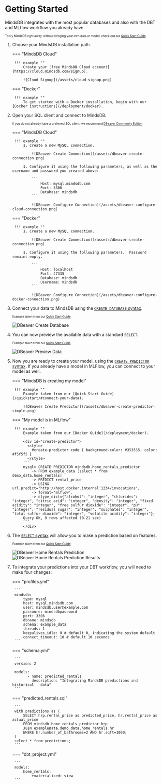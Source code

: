 # Getting Started

MindsDB integrates with the most popular databases and also with the DBT and MLflow workflow you already have.

<sup><sub>To try MindsDB right away, without bringing your own data or model, check out our [Quick Start Guide](/).</sub></sup>

1. Choose your MindsDB installation path.

    === "MindsDB Cloud"

        !!! example ""
            Create your [free MindsDB Cloud account](https://cloud.mindsdb.com/signup).

            ![Cloud Signup](/assets/cloud-signup.png)

    === "Docker"

        !!! example ""
            To get started with a Docker installation, begin with our [Docker instructions](/deployment/docker).

1. Open your SQL client and connect to MindsDB.

    <sup><sub>If you do not already have a preferred SQL client, we recommend [DBeaver Community Edition](https://dbeaver.io/download/)</sub></sup>

    === "MindsDB Cloud"

        !!! example ""
            1. Create a new MySQL connection.

                ![DBeaver Create Connection](/assets/dbeaver-create-connection.png)
            
            1. Configure it using the following parameters, as well as the username and password you created above:

                ```
                    Host: mysql.mindsdb.com
                    Port: 3306
                    Database: mindsdb
                ```

                ![DBeaver Configure Connection](/assets/dbeaver-configure-cloud-connection.png)

    === "Docker"

        !!! example ""
            1. Create a new MySQL connection.

                ![DBeaver Create Connection](/assets/dbeaver-create-connection.png)
            
            1. Configure it using the following parameters.  Password remains empty.

                ```
                    Host: localhost
                    Port: 47335
                    Database: mindsdb
                    Username: mindsdb
                ```

                ![DBeaver Configure Connection](/assets/dbeaver-configure-docker-connection.png)

1. Connect your data to MindsDB using the [`CREATE DATABASE` syntax](https://docs.mindsdb.com/sql/create/databases/).

    <sup><sub>Example taken from our [Quick Start Guide](/quickstart/#connect-your-data).</sub></sup>

    ![DBeaver Create Database](/assets/dbeaver-create-database.png)

1. You can now preview the available data with a standard `SELECT`.

    <sup><sub>Example taken from our [Quick Start Guide](/quickstart/#preview-your-data).</sub></sup>

    ![DBeaver Preview Data](/assets/dbeaver-preview-data.png)

1. Now you are ready to create your model, using the [`CREATE PREDICTOR` syntax](https://docs.mindsdb.com/sql/create/predictor/).  If you already have a model in MLFlow, you can connect to your model as well.

    === "MindsDB is creating my model"

        !!! example ""
            Example taken from our [Quick Start Guide](/quickstart/#connect-your-data).

            ![DBeaver Create Predictor](/assets/dbeaver-create-predictor-simple.png)

    === "My model is in MLflow"

        !!! example ""
            Example taken from our [Docker Guide](/deployment/docker).

            <div id="create-predictor">
              <style>
                #create-predictor code { background-color: #353535; color: #f5f5f5 }
              </style>
            ```
            mysql> CREATE PREDICTOR mindsdb.home_rentals_predictor
                -> FROM example_data (select * from demo_data.home_rentals)
                -> PREDICT rental_price
                -> USING url.predict='http://host.docker.internal:1234/invocations',
                -> format='mlflow',
                -> dtype_dict={"alcohol": "integer", "chlorides": "integer", "citric acid": "integer", "density": "integer", "fixed acidity": "integer", "free sulfur dioxide": "integer", "pH": "integer", "residual sugar": "integer", "sulphates": "integer", "total sulfur dioxide": "integer", "volatile acidity": "integer"};
            Query OK, 0 rows affected (0.21 sec)
            ```
            </div>

1. The [`SELECT` syntax](/sql/api/select) will allow you to make a prediction based on features.

    <sup><sub>Example taken from our [Quick Start Guide](/quickstart/#preview-your-data).</sub></sup>

    ![DBeaver Home Rentals Prediction](/assets/dbeaver-home-rentals-prediction.png)
    ![DBeaver Home Rentals Prediction Results](/assets/dbeaver-home-rentals-prediction-results.png)

1. To integrate your predictions into your DBT workflow, you will need to make four changes:

    === "profiles.yml"

        ```
        mindsdb:
            type: mysql
            host: mysql.mindsdb.com
            user: mindsdb.user@example.com
            password: mindsdbpassword
            port: 3306
            dbname: mindsdb
            schema: example_data
            threads: 1
            keepalives_idle: 0 # default 0, indicating the system default
            connect_timeout: 10 # default 10 seconds
        ```

    === "schema.yml"

        ```
        version: 2

        models:
              - name: predicted_rentals
                description: "Integrating MindsDB predictions and historical   data"
        ```

    === "predicted_rentals.sql"

        ```
        with predictions as (
            SELECT hrp.rental_price as predicted_price, hr.rental_price as actual_price
            FROM mindsdb.home_rentals_predictor hrp
            JOIN exampleData.demo_data.home_rentals hr
            WHERE hr.number_of_bathrooms=2 AND hr.sqft=1000;
        )
        select * from predictions;
        ```

    === "dbt_project.yml"

        ```
        models:
            home_rentals:
                +materialized: view
        ```
